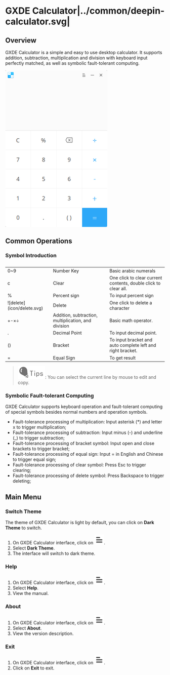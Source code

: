 # GXDE Calculator|../common/deepin-calculator.svg|

## Overview

GXDE Calculator is a simple and easy to use desktop calculator. It supports addition, subtraction, multiplication and division with keyboard input perfectly matched, as well as symbolic fault-tolerant computing.

![0|calculator](jpg/calculator.jpg)

## Common Operations

### Symbol Introduction

<table class="block1">
    <caption></caption>
    <tbody>
        <tr>
            <td>0~9</td>
            <td>Number Key</td>
            <td>Basic arabic numerals</td>
        </tr>
        <tr>
            <td>c</td>
            <td>Clear</td>
            <td>One click to clear current contents, double click to clear all.</td>
        </tr>
    	<tr>
            <td>%</td>
            <td>Percent sign</td>
            <td>To input percent sign</td>
        </tr>
    	<tr>
            <td>![delete](icon/delete.svg)</td>
            <td>Delete</td>
            <td>One click to delete a character</td>
        </tr>
    	<tr>
            <td>+-×÷</td>
            <td>Addition, subtraction, multiplication, and division</td>
            <td>Basic math operator.</td>
        </tr>
        <tr>
            <td>.</td>
            <td>Decimal Point</td>
            <td>To input decimal point.</td>
        </tr>
        <tr>
            <td>()</td>
            <td>Bracket</td>
            <td>To input bracket and auto complete left and right bracket.</td>
        </tr>
        <tr>
            <td>=</td>
            <td>Equal Sign</td>
            <td>To get result</td>
        </tr>
    </tbody>
</table>

> ![tips](icon/tips.svg): You can select the current line by mouse to edit and copy.

### Symbolic Fault-tolerant Computing

GXDE Calculator supports keyboard operation and fault-tolerant computing of special symbols besides normal numbers and operation symbols.

- Fault-tolerance processing of multiplication: Input asterisk (*) and letter x to trigger multiplication;
- Fault-tolerance processing of subtraction: Input minus (-) and underline (_) to trigger subtraction;
- Fault-tolerance processing of bracket symbol: Input open and close brackets to trigger bracket;
- Fault-tolerance processing of equal sign: Input = in English and Chinese to trigger equal sign;
- Fault-tolerance processing of clear symbol: Press Esc to trigger clearing;
- Fault-tolerance processing of delete symbol: Press Backspace  to trigger deleting;


## Main Menu

### Switch Theme

The theme of GXDE Calculator is light by default, you can click on **Dark Theme** to switch.

1. On GXDE Calculator interface, click on ![main_menu](icon/main_menu.svg).
2. Select **Dark Theme**.
3. The interface will switch to dark theme.

### Help

1. On GXDE Calculator interface, click on ![main_menu](icon/main_menu.svg).
2. Select **Help**.
3. View the manual.

### About

1. On GXDE Calculator interface, click on ![main_menu](icon/main_menu.svg).
2. Select **About**.
3. View the version description.

### Exit

1. On GXDE Calculator interface, click on ![main_menu](icon/main_menu.svg).
2. Click on **Exit** to exit.
